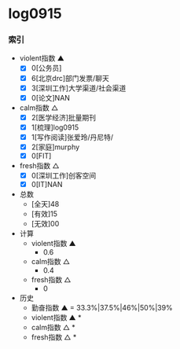 # log0915

### 索引

- violent指数 ▲
    * [x] 0[公务员]
    * [x] 6[北京drc]部门发票/聊天
    * [x] 3[深圳工作]大学渠道/社会渠道
    * [x] 0[论文]NAN
- calm指数 △
    * [x] 2[医学经济]批量期刊
    * [x] 1[梳理]log0915
    * [x] 1[写作阅读]张爱玲/丹尼特/
    * [x] 2[家庭]murphy
    * [x] 0[FIT] 
- fresh指数 △
    * [x] 0[深圳工作]创客空间 
    * [x] 0[IT]NAN
- 总数
    * [全天]48
    * [有效]15
    * [无效]00
- 计算
    + violent指数 ▲
        * 0.6
    + calm指数 △
        * 0.4
    + fresh指数 △
        * 0
- 历史
    + 勤奋指数 ▲ = 33.3%|37.5%|46%|50%|39%
    + violent指数 ▲
        * 
    + calm指数 △
        * 
    + fresh指数 △
        * 